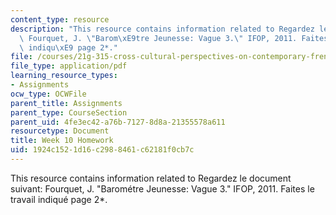 ```yaml
---
content_type: resource
description: "This resource contains information related to Regardez le document suivant:\
  \ Fourquet, J. \"Barom\xE9tre Jeunesse: Vague 3.\" IFOP, 2011. Faites le travail\
  \ indiqu\xE9 page 2*."
file: /courses/21g-315-cross-cultural-perspectives-on-contemporary-french-society-fall-2011/1924c1521d16c2988461c62181f0cb7c_MIT21G_315F11_hmkwk10.pdf
file_type: application/pdf
learning_resource_types:
- Assignments
ocw_type: OCWFile
parent_title: Assignments
parent_type: CourseSection
parent_uid: 4fe3ec42-a76b-7127-8d8a-21355578a611
resourcetype: Document
title: Week 10 Homework
uid: 1924c152-1d16-c298-8461-c62181f0cb7c
---
```

This resource contains information related to Regardez le document suivant: Fourquet, J. "Barométre Jeunesse: Vague 3." IFOP, 2011. Faites le travail indiqué page 2*.